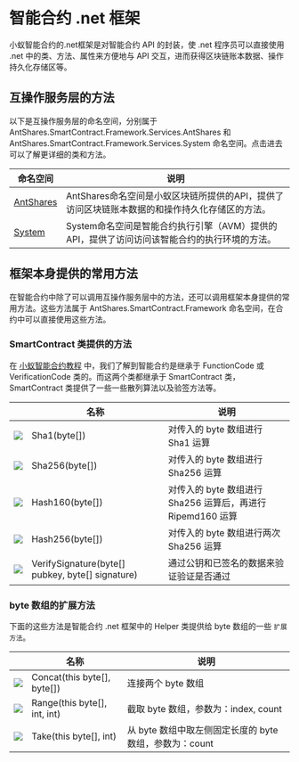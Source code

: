 # 智能合约 .net 框架

小蚁智能合约的.net框架是对智能合约 API 的封装，使 .net 程序员可以直接使用 .net 中的类、方法、属性来方便地与 API 交互，进而获得区块链账本数据、操作持久化存储区等。

## 互操作服务层的方法

以下是互操作服务层的命名空间，分别属于 AntShares.SmartContract.Framework.Services.AntShares 和 AntShares.SmartContract.Framework.Services.System 命名空间。点击进去可以了解更详细的类和方法。

| 命名空间                             | 说明                                       |
| -------------------------------- | ---------------------------------------- |
| [AntShares](dotnet/antshares.md) | AntShares命名空间是小蚁区块链所提供的API，提供了访问区块链账本数据的和操作持久化存储区的方法。 |
| [System](dotnet/system.md)       | System命名空间是智能合约执行引擎（AVM）提供的API，提供了访问访问该智能合约的执行环境的方法。 |

## 框架本身提供的常用方法

在智能合约中除了可以调用互操作服务层中的方法，还可以调用框架本身提供的常用方法。这些方法属于 AntShares.SmartContract.Framework 命名空间，在合约中可以直接使用这些方法。

### SmartContract 类提供的方法

在 [小蚁智能合约教程](../tutorial.md) 中，我们了解到智能合约是继承于 FunctionCode 或 VerificationCode 类的。而这两个类都继承于 SmartContract 类，SmartContract 类提供了一些一些散列算法以及验签方法等。

|                                          | 名称                                       | 说明                                       |
| ---------------------------------------- | ---------------------------------------- | ---------------------------------------- |
| ![](https://i-msdn.sec.s-msft.com/dynimg/IC91302.jpeg) | Sha1(byte[])                             | 对传入的 byte 数组进行 Sha1 运算                   |
| ![](https://i-msdn.sec.s-msft.com/dynimg/IC91302.jpeg) | Sha256(byte[])                           | 对传入的 byte 数组进行 Sha256 运算                 |
| ![](https://i-msdn.sec.s-msft.com/dynimg/IC91302.jpeg) | Hash160(byte[])                          | 对传入的 byte 数组进行 Sha256 运算后，再进行 Ripemd160 运算 |
| ![](https://i-msdn.sec.s-msft.com/dynimg/IC91302.jpeg) | Hash256(byte[])                          | 对传入的 byte 数组进行两次 Sha256 运算               |
| ![](https://i-msdn.sec.s-msft.com/dynimg/IC91302.jpeg) | VerifySignature(byte[] pubkey, byte[] signature) | 通过公钥和已签名的数据来验证验证是否通过                     |

### byte 数组的扩展方法

下面的这些方法是智能合约 .net 框架中的 Helper 类提供给 byte 数组的一些 `扩展方法`。

|                                          | 名称                           | 说明                                   |
| ---------------------------------------- | ---------------------------- | ------------------------------------ |
| ![](https://i-msdn.sec.s-msft.com/dynimg/IC91302.jpeg) | Concat(this byte[], byte[])  | 连接两个 byte 数组                         |
| ![](https://i-msdn.sec.s-msft.com/dynimg/IC91302.jpeg) | Range(this byte[], int, int) | 截取 byte 数组，参数为：index, count          |
| ![](https://i-msdn.sec.s-msft.com/dynimg/IC91302.jpeg) | Take(this byte[], int)       | 从 byte 数组中取左侧固定长度的 byte 数组，参数为：count |